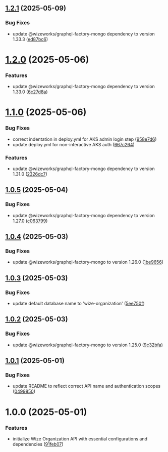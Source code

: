 ## [1.2.1](https://github.com/wize-works/wize-organization/compare/v1.2.0...v1.2.1) (2025-05-09)


### Bug Fixes

* update @wizeworks/graphql-factory-mongo dependency to version 1.33.3 ([ed87bc6](https://github.com/wize-works/wize-organization/commit/ed87bc62242836f4c754422a0d4bf896d9e998ce))

# [1.2.0](https://github.com/wize-works/wize-organization/compare/v1.1.0...v1.2.0) (2025-05-06)


### Features

* update @wizeworks/graphql-factory-mongo dependency to version 1.33.0 ([6c27d8a](https://github.com/wize-works/wize-organization/commit/6c27d8a0bb11c940e60b4ce034b436c7ff826782))

# [1.1.0](https://github.com/wize-works/wize-organization/compare/v1.0.5...v1.1.0) (2025-05-06)


### Bug Fixes

* correct indentation in deploy.yml for AKS admin login step ([958e7d6](https://github.com/wize-works/wize-organization/commit/958e7d6ca56ef486d2375f4b8657f7184033cd20))
* update deploy.yml for non-interactive AKS auth ([667c264](https://github.com/wize-works/wize-organization/commit/667c264998e933694896d949a27b97744d4e7156))


### Features

* update @wizeworks/graphql-factory-mongo dependency to version 1.31.0 ([2326dc7](https://github.com/wize-works/wize-organization/commit/2326dc72e79f15b6ad1ccef163fea636966919c0))

## [1.0.5](https://github.com/wize-works/wize-organization/compare/v1.0.4...v1.0.5) (2025-05-04)


### Bug Fixes

* update @wizeworks/graphql-factory-mongo dependency to version 1.27.0 ([c063799](https://github.com/wize-works/wize-organization/commit/c0637998d3ca9000e98d99b132fac9d96bf0db68))

## [1.0.4](https://github.com/wize-works/wize-organization/compare/v1.0.3...v1.0.4) (2025-05-03)


### Bug Fixes

* update @wizeworks/graphql-factory-mongo to version 1.26.0 ([1be9656](https://github.com/wize-works/wize-organization/commit/1be9656af5c895c32f6410af17012152ee8b4b26))

## [1.0.3](https://github.com/wize-works/wize-organization/compare/v1.0.2...v1.0.3) (2025-05-03)


### Bug Fixes

* update default database name to 'wize-organization' ([5ee750f](https://github.com/wize-works/wize-organization/commit/5ee750fe41f696a5a5aaaa43746dbf759fe10691))

## [1.0.2](https://github.com/wize-works/wize-organization/compare/v1.0.1...v1.0.2) (2025-05-03)


### Bug Fixes

* update @wizeworks/graphql-factory-mongo to version 1.25.0 ([9c32bfa](https://github.com/wize-works/wize-organization/commit/9c32bfae7ffc15fd5e7beba815ab5164d0898358))

## [1.0.1](https://github.com/wize-works/wize-organization/compare/v1.0.0...v1.0.1) (2025-05-01)


### Bug Fixes

* update README to reflect correct API name and authentication scopes ([0499850](https://github.com/wize-works/wize-organization/commit/049985027ec66d57ccee8399f2f8ab62f0edbba8))

# 1.0.0 (2025-05-01)


### Features

* initialize Wize Organization API with essential configurations and dependencies ([91feb07](https://github.com/wize-works/wize-organization/commit/91feb071d6b4f55b1c008b6a9910ded5edd39ec3))
